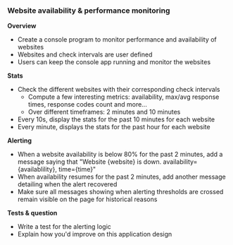 ### Website availability & performance monitoring

**Overview**

* Create a console program to monitor performance and availability of websites
* Websites and check intervals are user defined
* Users can keep the console app running and monitor the websites

**Stats**

* Check the different websites with their corresponding check intervals
    * Compute a few interesting metrics: availability, max/avg response times, response codes count and more... 
    * Over different timeframes: 2 minutes and 10 minutes
* Every 10s, display the stats for the past 10 minutes for each website
* Every minute, displays the stats for the past hour for each website

**Alerting**

* When a website availability is below 80% for the past 2 minutes, add a message saying that 
  "Website {website} is down. availability={availablility}, time={time}"
* When availability resumes for the past 2 minutes, add another message detailing when the alert recovered
* Make sure all messages showing when alerting thresholds are crossed remain visible on the page for historical reasons

**Tests & question**

* Write a test for the alerting logic
* Explain how you'd improve on this application design
